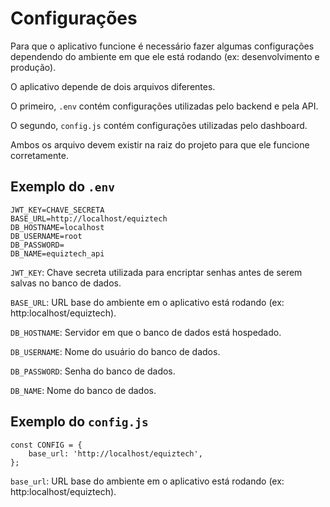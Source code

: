 # Configurações

Para que o aplicativo funcione é necessário fazer algumas configurações dependendo do ambiente em que ele está rodando (ex: desenvolvimento e produção).

O aplicativo depende de dois arquivos diferentes. 

O primeiro, `.env` contém configurações utilizadas pelo backend e pela API. 

O segundo, `config.js` contém configurações utilizadas pelo dashboard.

Ambos os arquivo devem existir na raiz do projeto para que ele funcione corretamente.

## Exemplo do `.env`

```Dotenv
JWT_KEY=CHAVE_SECRETA
BASE_URL=http://localhost/equiztech
DB_HOSTNAME=localhost
DB_USERNAME=root
DB_PASSWORD=
DB_NAME=equiztech_api
```

`JWT_KEY`: Chave secreta utilizada para encriptar senhas antes de serem salvas no banco de dados.

`BASE_URL`: URL base do ambiente em o aplicativo está rodando (ex: http:localhost/equiztech).

`DB_HOSTNAME`: Servidor em que o banco de dados está hospedado.

`DB_USERNAME`: Nome do usuário do banco de dados.

`DB_PASSWORD`: Senha do banco de dados.

`DB_NAME`: Nome do banco de dados.

## Exemplo do `config.js`

```JS
const CONFIG = {
	base_url: 'http://localhost/equiztech',
};
```

`base_url`: URL base do ambiente em o aplicativo está rodando (ex: http:localhost/equiztech).